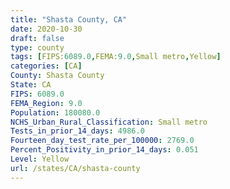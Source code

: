 ```yaml
---
title: "Shasta County, CA"
date: 2020-10-30
draft: false
type: county
tags: [FIPS:6089.0,FEMA:9.0,Small metro,Yellow]
categories: [CA]
County: Shasta County
State: CA
FIPS: 6089.0
FEMA_Region: 9.0
Population: 180080.0
NCHS_Urban_Rural_Classification: Small metro
Tests_in_prior_14_days: 4986.0
Fourteen_day_test_rate_per_100000: 2769.0
Percent_Positivity_in_prior_14_days: 0.051
Level: Yellow
url: /states/CA/shasta-county
---
```



